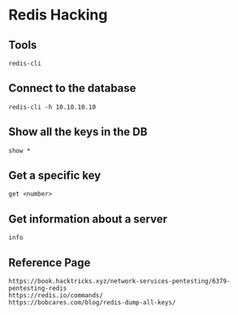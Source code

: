 # Redis Hacking

## Tools
```
redis-cli
```

## Connect to the database
```
redis-cli -h 10.10.10.10
```

## Show all the keys in the DB
```
show *
```

## Get a specific key
```
get <number>
```

## Get information about a server
```
info
```

## Reference Page
```
https://book.hacktricks.xyz/network-services-pentesting/6379-pentesting-redis
https://redis.io/commands/
https://bobcares.com/blog/redis-dump-all-keys/
```